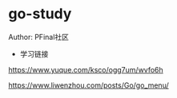 # go-study

Author: PFinal社区

- 学习链接

https://www.yuque.com/ksco/ogg7um/wvfo6h

https://www.liwenzhou.com/posts/Go/go_menu/ 